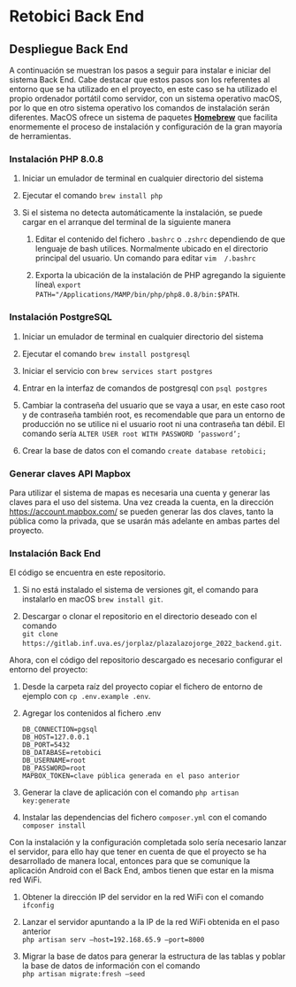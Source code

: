 # Retobici Back End

## Despliegue Back End

A continuación se muestran los pasos a seguir para instalar e iniciar
del sistema Back End. Cabe destacar que estos pasos son los referentes
al entorno que se ha utilizado en el proyecto, en este caso se ha
utilizado el propio ordenador portátil como servidor, con un sistema
operativo macOS, por lo que en otro sistema operativo los comandos de
instalación serán diferentes. MacOS ofrece un sistema de paquetes
**[Homebrew](https://brew.sh/)** que facilita enormemente el proceso de
instalación y configuración de la gran mayoría de herramientas.

### Instalación PHP 8.0.8

1.  Iniciar un emulador de terminal en cualquier directorio del sistema

2.  Ejecutar el comando `brew install php`

3.  Si el sistema no detecta automáticamente la instalación, se puede
    cargar en el arranque del terminal de la siguiente manera

    1.  Editar el contenido del fichero `.bashrc` o `.zshrc` dependiendo
        de que lenguaje de bash utilices. Normalmente ubicado en el
        directorio principal del usuario. Un comando para editar
        `vim  /.bashrc`

    2.  Exporta la ubicación de la instalación de PHP agregando la
        siguiente línea\ 
        `export PATH="/Applications/MAMP/bin/php/php8.0.8/bin:$PATH`.

### Instalación PostgreSQL

1.  Iniciar un emulador de terminal en cualquier directorio del sistema

2.  Ejecutar el comando `brew install postgresql`

3.  Iniciar el servicio con `brew services start postgres`

4.  Entrar en la interfaz de comandos de postgresql con `psql postgres`

5.  Cambiar la contraseña del usuario que se vaya a usar, en este caso
    root y de contraseña también root, es recomendable que para un
    entorno de producción no se utilice ni el usuario root ni una
    contraseña tan débil. El comando sería
    `ALTER USER root WITH PASSWORD ’password’;`

6.  Crear la base de datos con el comando `create database retobici;`

### Generar claves API Mapbox

Para utilizar el sistema de mapas es necesaria una cuenta y generar las
claves para el uso del sistema. Una vez creada la cuenta, en la
dirección https://account.mapbox.com/ se pueden generar las dos claves, tanto la pública como la privada, que se
usarán más adelante en ambas partes del proyecto.

### Instalación Back End

El código se encuentra en este repositorio.

1.  Si no está instalado el sistema de versiones git, el comando para
    instalarlo en macOS `brew install git`.

2.  Descargar o clonar el repositorio en el directorio deseado con el
    comando\
    `git clone https://gitlab.inf.uva.es/jorplaz/plazalazojorge_2022_backend.git`.

Ahora, con el código del repositorio descargado es necesario configurar
el entorno del proyecto:

1. Desde la carpeta raíz del proyecto copiar el fichero de entorno de
    ejemplo con `cp .env.example .env`.

2. Agregar los contenidos al fichero .env
    ``` 
    DB_CONNECTION=pgsql
   DB_HOST=127.0.0.1
   DB_PORT=5432
   DB_DATABASE=retobici
   DB_USERNAME=root
   DB_PASSWORD=root
   MAPBOX_TOKEN=clave pública generada en el paso anterior
    ```

3. Generar la clave de aplicación con el comando
    `php artisan key:generate`

4. Instalar las dependencias del fichero `composer.yml` con el comando
    `composer install`

Con la instalación y la configuración completada solo sería necesario
lanzar el servidor, para ello hay que tener en cuenta de que el proyecto
se ha desarrollado de manera local, entonces para que se comunique la
aplicación Android con el Back End, ambos tienen que estar en la misma
red WiFi.

1.  Obtener la dirección IP del servidor en la red WiFi con el comando
    `ifconfig`

2.  Lanzar el servidor apuntando a la IP de la red WiFi obtenida en el
    paso anterior\
    `php artisan serv –host=192.168.65.9 –port=8000`

3.  Migrar la base de datos para generar la estructura de las tablas y
    poblar la base de datos de información con el comando\
    `php artisan migrate:fresh –seed`
